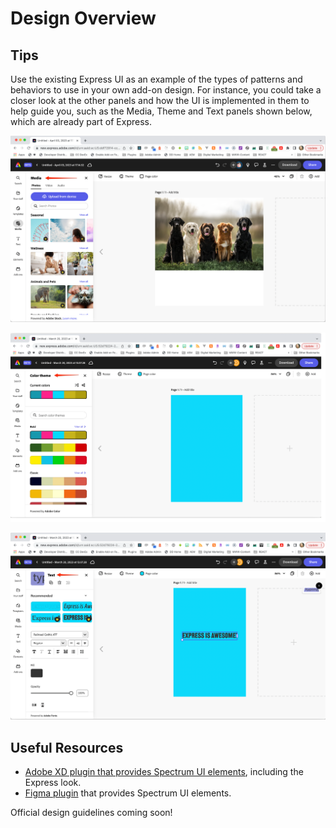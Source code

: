 # Design Overview

## Tips  
Use the existing Express UI as an example of the types of patterns and behaviors to use in your own add-on design. For instance, you could take a closer look at the other panels and how the UI is implemented in them to help guide you, such as the Media, Theme and Text panels shown below, which are already part of Express. 


![Express Media Panel](./img/media-panel.png)

![Express Theme Panel](./img/theme-panel.png)

![Express Text Panel](./img/text-panel.png)

## Useful Resources
- [Adobe XD plugin that provides Spectrum UI elements](https://adobe.com/go/cc_plugins_discover_plugin?pluginId=f4771cd5&workflow=share), including the Express look.
- [Figma plugin](https://www.figma.com/community/file/1211274196563394418/Adobe-Spectrum-Design-System) that provides Spectrum UI elements.

<InlineAlert slots="text" variant="success"/>
Official design guidelines coming soon!